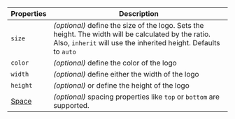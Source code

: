 | Properties                                      | Description                                                                                                                                                             |
| ----------------------------------------------- | ----------------------------------------------------------------------------------------------------------------------------------------------------------------------- |
| `size`                                          | _(optional)_ define the size of the logo. Sets the height. The width will be calculated by the ratio. Also, `inherit` will use the inherited height. Defaults to `auto` |
| `color`                                         | _(optional)_ define the color of the logo                                                                                                                               |
| `width`                                         | _(optional)_ define either the width of the logo                                                                                                                        |
| `height`                                        | _(optional)_ or define the height of the logo                                                                                                                           |
| [Space](/uilib/components/space#tab-properties) | _(optional)_ spacing properties like `top` or `bottom` are supported.                                                                                                   |
